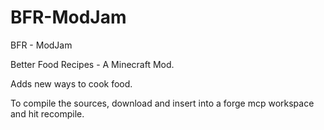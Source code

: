 BFR-ModJam
==========

BFR - ModJam

Better Food Recipes -  A Minecraft Mod.

Adds new ways to cook food.

To compile the sources, download and insert into a forge mcp workspace and hit recompile.
